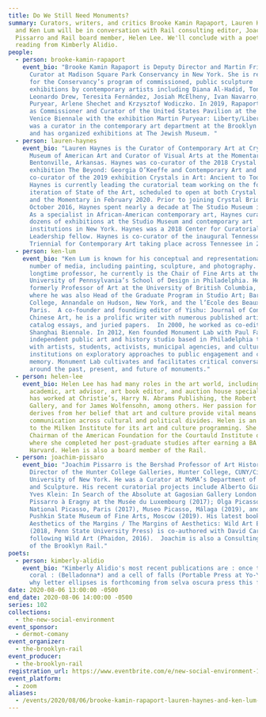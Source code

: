 ```yaml
---
title: Do We Still Need Monuments?
summary: Curators, writers, and critics Brooke Kamin Rapaport, Lauren Haynes,
  and Ken Lum will be in conversation with Rail consulting editor, Joachim
  Pissarro and Rail board member, Helen Lee. We'll conclude with a poetry
  reading from Kimberly Alidio.
people:
  - person: brooke-kamin-rapaport
    event_bio: "Brooke Kamin Rapaport is Deputy Director and Martin Friedman Chief
      Curator at Madison Square Park Conservancy in New York. She is responsible
      for the Conservancy’s program of commissioned, public sculpture
      exhibitions by contemporary artists including Diana Al-Hadid, Tony Cragg,
      Leonardo Drew, Teresita Fernández, Josiah McElheny, Ivan Navarro, Martin
      Puryear, Arlene Shechet and Krzysztof Wodiczko. In 2019, Rapaport served
      as Commissioner and Curator of the United States Pavilion at the 2019
      Venice Biennale with the exhibition Martin Puryear: Liberty/Libertà. She
      was a curator in the contemporary art department at the Brooklyn Museum
      and has organized exhibitions at The Jewish Museum. "
  - person: lauren-haynes
    event_bio: "Lauren Haynes is the Curator of Contemporary Art at Crystal Bridges
      Museum of American Art and Curator of Visual Arts at the Momentary in
      Bentonville, Arkansas. Haynes was co-curator of the 2018 Crystal Bridges’
      exhibition The Beyond: Georgia O’Keeffe and Contemporary Art and is
      co-curator of the 2019 exhibition Crystals in Art: Ancient to Today.
      Haynes is currently leading the curatorial team working on the forthcoming
      iteration of State of the Art, scheduled to open at both Crystal Bridges
      and the Momentary in February 2020. Prior to joining Crystal Bridges in
      October 2016, Haynes spent nearly a decade at The Studio Museum in Harlem.
      As a specialist in African-American contemporary art, Haynes curated
      dozens of exhibitions at the Studio Museum and contemporary art
      institutions in New York. Haynes was a 2018 Center for Curatorial
      Leadership fellow. Haynes is co-curator of the inaugural Tennessee
      Triennial for Contemporary Art taking place across Tennessee in 2021. "
  - person: ken-lum
    event_bio: "Ken Lum is known for his conceptual and representational art in a
      number of media, including painting, sculpture, and photography. A
      longtime professor, he currently is the Chair of Fine Arts at the
      University of Pennsylvania’s School of Design in Philadelphia. He was
      formerly Professor of Art at the University of British Columbia, Vancouver
      where he was also Head of the Graduate Program in Studio Art; Bard
      College, Annandale on Hudson, New York, and the l’Ecole des Beaux-Arts,
      Paris.  A co-founder and founding editor of Yishu: Journal of Contemporary
      Chinese Art, he is a prolific writer with numerous published articles,
      catalog essays, and juried papers.  In 2000, he worked as co-editor of the
      Shanghai Biennale. In 2012, Ken founded Monument Lab with Paul Farber,
      independent public art and history studio based in Philadelphia that works
      with artists, students, activists, municipal agencies, and cultural
      institutions on exploratory approaches to public engagement and collective
      memory. Monument Lab cultivates and facilitates critical conversations
      around the past, present, and future of monuments."
  - person: helen-lee
    event_bio: Helen Lee has had many roles in the art world, including collector,
      academic, art advisor, art book editor, and auction house specialist. She
      has worked at Christie’s, Harry N. Abrams Publishing, the Robert Miller
      Gallery, and for James Wolfensohn, among others. Her passion for the arts
      derives from her belief that art and culture provide vital means of
      communication across cultural and political divides. Helen is an advisor
      to the Milken Institute for its art and culture programming. She is the
      Chairman of the American Foundation for the Courtauld Institute of Art,
      where she completed her post-graduate studies after earning a BA from
      Harvard. Helen is also a board member of the Rail.
  - person: joachim-pissaro
    event_bio: "Joachim Pissarro is the Bershad Professor of Art History and
      Director of the Hunter College Galleries, Hunter College, CUNY/City
      University of New York. He was a Curator at MoMA’s Department of Painting
      and Sculpture. His recent curatorial projects include Alberto Giacometti |
      Yves Klein: In Search of the Absolute at Gagosian Gallery London (2016);
      Pissarro à Eragny at the Musée du Luxembourg (2017); Olga Picasso, Musée
      National Picasso, Paris (2017), Museo Picasso, Málaga (2019), and the
      Pushkin State Museum of Fine Arts, Moscow (2019). His latest book
      Aesthetics of the Margins / The Margins of Aesthetics: Wild Art Explained
      (2018, Penn State University Press) is co-authored with David Carrier,
      following Wild Art (Phaidon, 2016).  Joachim is also a Consulting Editor
      of the Brooklyn Rail."
poets:
  - person: kimberly-alidio
    event_bio: "Kimberly Alidio's most recent publications are : once teeth bones
      coral : (Belladonna*) and a cell of falls (Portable Press at Yo-Yo Labs).
      why letter ellipses is forthcoming from selva oscura press this fall."
date: 2020-08-06 13:00:00 -0500
end_date: 2020-08-06 14:00:00 -0500
series: 102
collections:
  - the-new-social-environment
event_sponsor:
  - dermot-comany
event_organizer:
  - the-brooklyn-rail
event_producer:
  - the-brooklyn-rail
registration_url: https://www.eventbrite.com/e/new-social-environment-102-brooke-kamin-rapaport-lauren-haynes-ken-lum-tickets-115521757687
event_platform:
  - zoom
aliases:
  - /events/2020/08/06/brooke-kamin-rapaport-lauren-haynes-and-ken-lum-with-joachim-pissarro-and-helen-lee/
---
```

